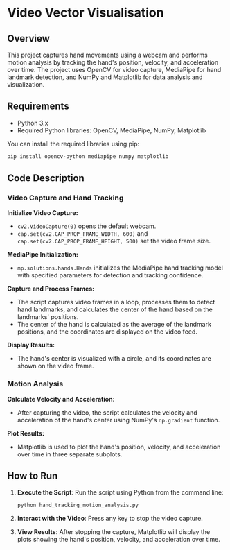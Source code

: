 # Video Vector Visualisation

## Overview

This project captures hand movements using a webcam and performs motion analysis by tracking the hand's position, velocity, and acceleration over time. The project uses OpenCV for video capture, MediaPipe for hand landmark detection, and NumPy and Matplotlib for data analysis and visualization.

## Requirements

- Python 3.x
- Required Python libraries: OpenCV, MediaPipe, NumPy, Matplotlib

You can install the required libraries using pip:

```bash
pip install opencv-python mediapipe numpy matplotlib
```

## Code Description

### Video Capture and Hand Tracking

**Initialize Video Capture:**

- `cv2.VideoCapture(0)` opens the default webcam.
- `cap.set(cv2.CAP_PROP_FRAME_WIDTH, 600)` and `cap.set(cv2.CAP_PROP_FRAME_HEIGHT, 500)` set the video frame size.

**MediaPipe Initialization:**

- `mp.solutions.hands.Hands` initializes the MediaPipe hand tracking model with specified parameters for detection and tracking confidence.

**Capture and Process Frames:**

- The script captures video frames in a loop, processes them to detect hand landmarks, and calculates the center of the hand based on the landmarks' positions.
- The center of the hand is calculated as the average of the landmark positions, and the coordinates are displayed on the video feed.

**Display Results:**

- The hand's center is visualized with a circle, and its coordinates are shown on the video frame.

### Motion Analysis

**Calculate Velocity and Acceleration:**

- After capturing the video, the script calculates the velocity and acceleration of the hand's center using NumPy's `np.gradient` function.

**Plot Results:**

- Matplotlib is used to plot the hand's position, velocity, and acceleration over time in three separate subplots.

## How to Run

1. **Execute the Script**:
   Run the script using Python from the command line:

   ```bash
   python hand_tracking_motion_analysis.py
   ```
2. **Interact with the Video**:
   Press any key to stop the video capture.

3. **View Results**:
   After stopping the capture, Matplotlib will display the plots showing the hand's position, velocity, and acceleration over time.

